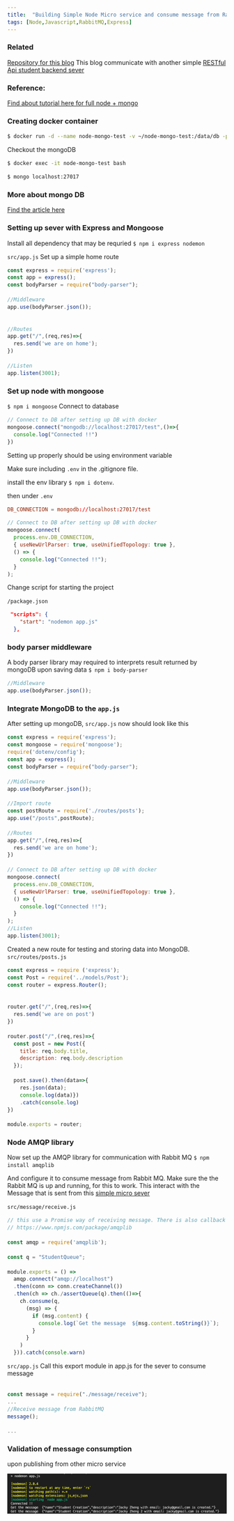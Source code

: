 ```yaml
---
title:  "Building Simple Node Micro service and consume message from RabbitMQ"
tags: [Node,Javascript,RabbitMQ,Express]
---
```

### Related

[Repository for this blog](https://github.com/jackytsheng/node-demo)
This blog communicate with another simple [RESTful Api student backend sever](https://github.com/jackytsheng/backend-student-demo)


### Reference:
[Find about tutorial here for full node + mongo](
  https://www.youtube.com/watch?v=vjf774RKrLc
)

### Creating docker container

```bash
$ docker run -d --name node-mongo-test -v ~/node-mongo-test:/data/db -p 27017:27017 -d mongo
```
Checkout the mongoDB
```bash
$ docker exec -it node-mongo-test bash
```

```bash
$ mongo localhost:27017
```

### More about mongo DB

[Find the article here](https://www.freecodecamp.org/news/introduction-to-mongoose-for-mongodb-d2a7aa593c57/)

### Setting up sever with Express and Mongoose
Install all dependency that may be requried
`$ npm i express nodemon`


`src/app.js`
Set up a simple home route
```js
const express = require('express');
const app = express();
const bodyParser = require("body-parser");

//Middleware
app.use(bodyParser.json());


//Routes
app.get("/",(req,res)=>{
  res.send('we are on home');
})

//Listen
app.listen(3001);
```


### Set up node with mongoose

`$ npm i mongoose`
Connect to database

``` js
// Connect to DB after setting up DB with docker
mongoose.connect("mongodb://localhost:27017/test",()=>{
  console.log("Connected !!")
})

```

Setting up properly should be using environment variable



Make sure including `.env` in the .gitignore file.

install the env library `$ npm i dotenv`.

then under `.env`
```conf
DB_CONNECTION = mongodb://localhost:27017/test
```

```js
// Connect to DB after setting up DB with docker
mongoose.connect(
  process.env.DB_CONNECTION,
  { useNewUrlParser: true, useUnifiedTopology: true },
  () => {
    console.log("Connected !!");
  }
);
```
Change script for starting the project

`/package.json`
```json
 "scripts": {
    "start": "nodemon app.js"
  },
```


### body parser middleware

A body parser library may required to interprets result returned by mongoDB upon saving data
`$ npm i body-parser`

```js
//Middleware
app.use(bodyParser.json());

```

### Integrate MongoDB to the `app.js`

After setting up mongoDB, `src/app.js` now should look like this
```js
const express = require('express');
const mongoose = require('mongoose');
require('dotenv/config');
const app = express();
const bodyParser = require("body-parser");

//Middleware
app.use(bodyParser.json());

//Import route
const postRoute = require('./routes/posts');
app.use("/posts",postRoute);

//Routes
app.get("/",(req,res)=>{
  res.send('we are on home');
})

// Connect to DB after setting up DB with docker
mongoose.connect(
  process.env.DB_CONNECTION,
  { useNewUrlParser: true, useUnifiedTopology: true },
  () => {
    console.log("Connected !!");
  }
);
//Listen
app.listen(3001);

```
Created a new route for testing and storing data into MongoDB.
`src/routes/posts.js`

```js
const express = require ('express');
const Post = require('../models/Post');
const router = express.Router();


router.get("/",(req,res)=>{
  res.send('we are on post')
})

router.post("/",(req,res)=>{
  const post = new Post({
    title: req.body.title,
    description: req.body.description
  });

  post.save().then(data=>{
    res.json(data);
    console.log(data)})
    .catch(console.log)
})

module.exports = router;
```



### Node AMQP library
Now set up the AMQP library for communication with Rabbit MQ `$ npm install amqplib`

And configure it to consume message from Rabbit MQ.
Make sure the the Rabbit MQ is up and running, for this to work. This interact with the Message that is sent from this [simple micro sever]((https://github.com/jackytsheng/backend-student-demo))


`src/message/receive.js`

```js
// this use a Promise way of receiving message. There is also callback function way of receiving message. Find out more here:
// https://www.npmjs.com/package/amqplib

const amqp = require('amqplib');

const q = "StudentQueue";

module.exports = () =>
  amqp.connect("amqp://localhost")
  .then(conn => conn.createChannel())
  .then(ch => ch./assertQueue(q).then(()=>{
    ch.consume(q,
      (msg) => {
        if (msg.content) {
          console.log(`Get the message  ${msg.content.toString()}`);
        }
      }
    )
  })).catch(console.warn)
```

`src/app.js` Call this export module in app.js for the sever to consume message

```js

const message = require("./message/receive");
...
//Receive message from RabbitMQ
message();

...
```


### Validation of message consumption

upon publishing from other micro service

![message-receive](/assets/images/2020-08-04/message-receive.png)
